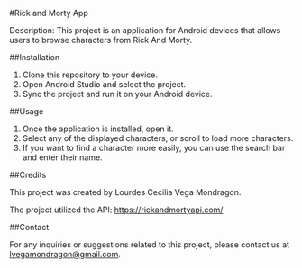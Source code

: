 #Rick and Morty App

Description: This project is an application for Android devices that allows users to browse characters from Rick And Morty.

##Installation

1. Clone this repository to your device.
2. Open Android Studio and select the project.
3. Sync the project and run it on your Android device.

##Usage

1. Once the application is installed, open it.
2. Select any of the displayed characters, or scroll to load more characters.
3. If you want to find a character more easily, you can use the search bar and enter their name.

##Credits

This project was created by Lourdes Cecilia Vega Mondragon.

The project utilized the API: https://rickandmortyapi.com/

##Contact

For any inquiries or suggestions related to this project, please contact us at lvegamondragon@gmail.com.
